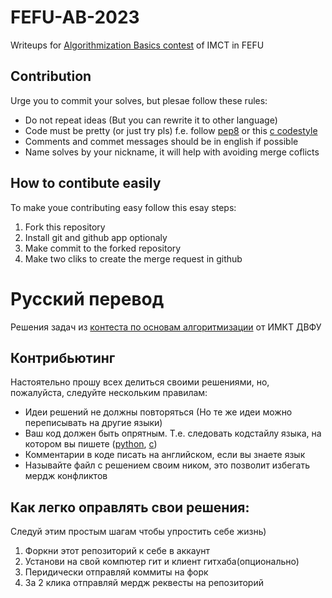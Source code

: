 # FEFU-AB-2023
Writeups for [Algorithmization Basics contest](https://imcs.dvfu.ru/cats/problems?cid=6830020;sid=HgnfFHcynBBiXP6rt25q7U1DSH1Hl6) of IMCT in FEFU
## Contribution
Urge you to commit your solves, but plesae follow these rules:
- Do not repeat ideas (But you can rewrite it to other language)
- Сode must be pretty (or just try pls) f.e. follow [pep8](https://peps.python.org/pep-0008/) or this [c codestyle](https://github.com/MaJerle/c-code-style)
- Comments and commet messages should be in english if possible
- Name solves by your nickname, it will help with avoiding merge coflicts
## How to contibute easily
To make youe contributing easy follow this esay steps:
1. Fork this repository
2. Install git and github app optionaly
3. Make commit to the forked repository
4. Make two cliks to create the merge request in github

# Русский перевод
Решения задач из [контеста по основам алгоритмизации](ttps://imcs.dvfu.ru/cats/problems?cid=6830020;sid=HgnfFHcynBBiXP6rt25q7U1DSH1Hl6) от ИМКТ ДВФУ
## Контрибьютинг
Настоятельно прошу всех делиться своими решениями, но, пожалуйста, следуйте нескольким правилам:
- Идеи решений не должны повторяться (Но те же идеи можно переписывать на другие языки)
- Ваш код должен быть опрятным. Т.е. следовать кодстайлу языка, на котором вы пишете ([python](https://peps.python.org/pep-0008/), [c](https://github.com/MaJerle/c-code-style))
- Комментарии в коде писать на английском, если вы знаете язык
- Называйте файл с решением своим ником, это позволит избегать мердж конфликтов
## Как легко оправлять свои решения:
Следуй этим простым шагам чтобы упростить себе жизнь)
1. Форкни этот репозиторий к себе в аккаунт
2. Установи на свой компютер гит и клиент гитхаба(опционально)
3. Перидически отправляй коммиты на форк
4. За 2 клика отправляй мердж реквесты на репозиторий
